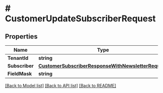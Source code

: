 # # CustomerUpdateSubscriberRequest


## Properties 


Name | Type | Description | Notes
------------ | ------------- | ------------- | -------------
**TenantId**| **string** |   | [optional]
**Subscriber**| [**CustomerSubscriberResponseWithNewsletterRequest**](CustomerSubscriberResponseWithNewsletterRequest.md) |   | [optional]
**FieldMask**| **string** |   | [optional]


[[Back to Model list]](../../README.md#models) [[Back to API list]](../../README.md#endpoints) [[Back to README]](../../README.md)


